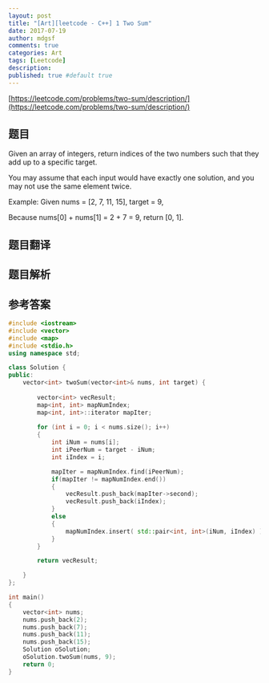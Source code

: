```yaml
---
layout: post
title: "[Art][leetcode - C++] 1 Two Sum"
date: 2017-07-19
author: mdgsf
comments: true
categories: Art
tags: [Leetcode]
description:
published: true #default true
---
```


[https://leetcode.com/problems/two-sum/description/](https://leetcode.com/problems/two-sum/description/)

## 题目

Given an array of integers, return indices of the two numbers such that they add up to a specific target.

You may assume that each input would have exactly one solution, and you may not use the same element twice.

Example:
Given nums = [2, 7, 11, 15], target = 9,

Because nums[0] + nums[1] = 2 + 7 = 9,
return [0, 1].

## 题目翻译

## 题目解析

## 参考答案

```cpp
#include <iostream>
#include <vector>
#include <map>
#include <stdio.h>
using namespace std;

class Solution {
public:
    vector<int> twoSum(vector<int>& nums, int target) {
        
        vector<int> vecResult;
        map<int, int> mapNumIndex;
        map<int, int>::iterator mapIter;
        
        for (int i = 0; i < nums.size(); i++)
        {
            int iNum = nums[i];
            int iPeerNum = target - iNum;
            int iIndex = i;

            mapIter = mapNumIndex.find(iPeerNum);
            if(mapIter != mapNumIndex.end())
            {
                vecResult.push_back(mapIter->second);
                vecResult.push_back(iIndex);
            }
            else
            {
                mapNumIndex.insert( std::pair<int, int>(iNum, iIndex) );
            }
        }

        return vecResult;

    }
};

int main()
{
    vector<int> nums;
    nums.push_back(2);
    nums.push_back(7);
    nums.push_back(11);
    nums.push_back(15);
    Solution oSolution;
    oSolution.twoSum(nums, 9);
    return 0;
}
```
